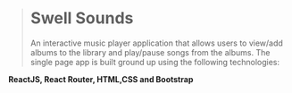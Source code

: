 ># Swell Sounds
>An interactive music player application that allows users to view/add albums to the library and play/pause songs from the albums.
>The single page app is built ground up using the following technologies:

**ReactJS, React Router, HTML,CSS and Bootstrap**

